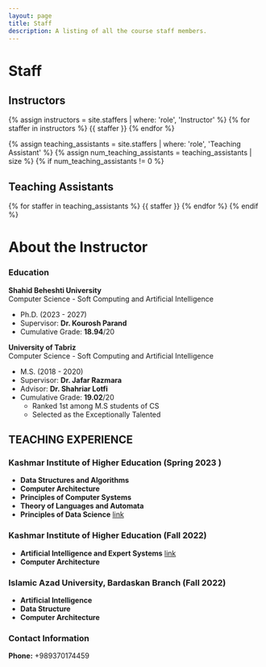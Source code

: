 ```yaml
---
layout: page
title: Staff
description: A listing of all the course staff members.
---
```


# Staff

## Instructors

{% assign instructors = site.staffers | where: 'role', 'Instructor' %}
{% for staffer in instructors %}
{{ staffer }}
{% endfor %}

{% assign teaching_assistants = site.staffers | where: 'role', 'Teaching Assistant' %}
{% assign num_teaching_assistants = teaching_assistants | size %}
{% if num_teaching_assistants != 0 %}
## Teaching Assistants

{% for staffer in teaching_assistants %}
{{ staffer }}
{% endfor %}
{% endif %}
# About the Instructor
### Education
**Shahid Beheshti University**   
Computer Science - Soft Computing and Artificial Intelligence  
- Ph.D.  (2023 - 2027)
- Supervisor: **Dr. Kourosh Parand**
- Cumulative Grade: **18.94**/20


**University of Tabriz**    
Computer Science - Soft Computing and Artificial Intelligence  
- M.S.  (2018 - 2020)
- Supervisor: **Dr. Jafar Razmara**
- Advisor: **Dr. Shahriar Lotfi**
- Cumulative Grade: **19.02**/20
  - Ranked 1st among M.S students of CS
  - Selected as the Exceptionally Talented


## TEACHING EXPERIENCE

### Kashmar Institute of Higher Education (Spring 2023  )
- **Data Structures and Algorithms**  
- **Computer Architecture**  
- **Principles of Computer Systems**  
- **Theory of Languages and Automata**  
- **Principles of Data Science**  [link](http://ds.miladvazan.ir/) 

### Kashmar Institute of Higher Education (Fall 2022)
- **Artificial Intelligence and Expert Systems** [link](http://ai1401k.miladvazan.ir/) 
- **Computer Architecture**  

### Islamic Azad University, Bardaskan Branch (Fall 2022)
- **Artificial Intelligence**  
- **Data Structure**  
- **Computer Architecture**  

  


### Contact Information

**Phone:** +989370174459
